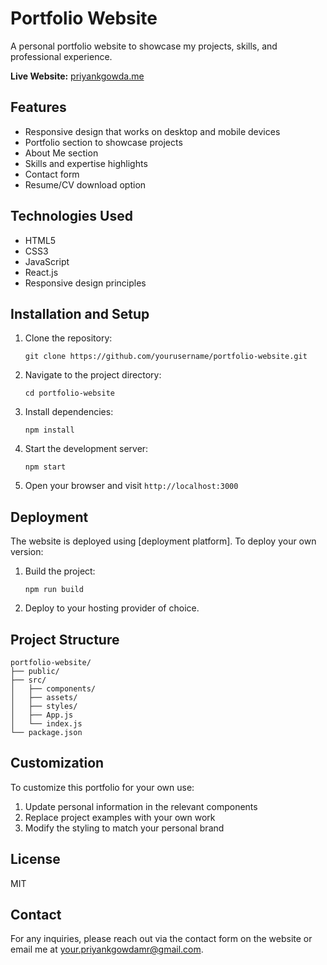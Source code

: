 # Portfolio Website

A personal portfolio website to showcase my projects, skills, and professional experience.

**Live Website:** [priyankgowda.me](https://priyankgowda.me)

## Features

- Responsive design that works on desktop and mobile devices
- Portfolio section to showcase projects
- About Me section
- Skills and expertise highlights
- Contact form
- Resume/CV download option

## Technologies Used

- HTML5
- CSS3
- JavaScript
- React.js
- Responsive design principles

## Installation and Setup

1. Clone the repository:
   ```
   git clone https://github.com/yourusername/portfolio-website.git
   ```

2. Navigate to the project directory:
   ```
   cd portfolio-website
   ```

3. Install dependencies:
   ```
   npm install
   ```

4. Start the development server:
   ```
   npm start
   ```

5. Open your browser and visit `http://localhost:3000`

## Deployment

The website is deployed using [deployment platform]. To deploy your own version:

1. Build the project:
   ```
   npm run build
   ```

2. Deploy to your hosting provider of choice.

## Project Structure

```
portfolio-website/
├── public/
├── src/
│   ├── components/
│   ├── assets/
│   ├── styles/
│   ├── App.js
│   └── index.js
└── package.json
```

## Customization

To customize this portfolio for your own use:

1. Update personal information in the relevant components
2. Replace project examples with your own work
3. Modify the styling to match your personal brand

## License

MIT

## Contact

For any inquiries, please reach out via the contact form on the website or email me at your.priyankgowdamr@gmail.com.
